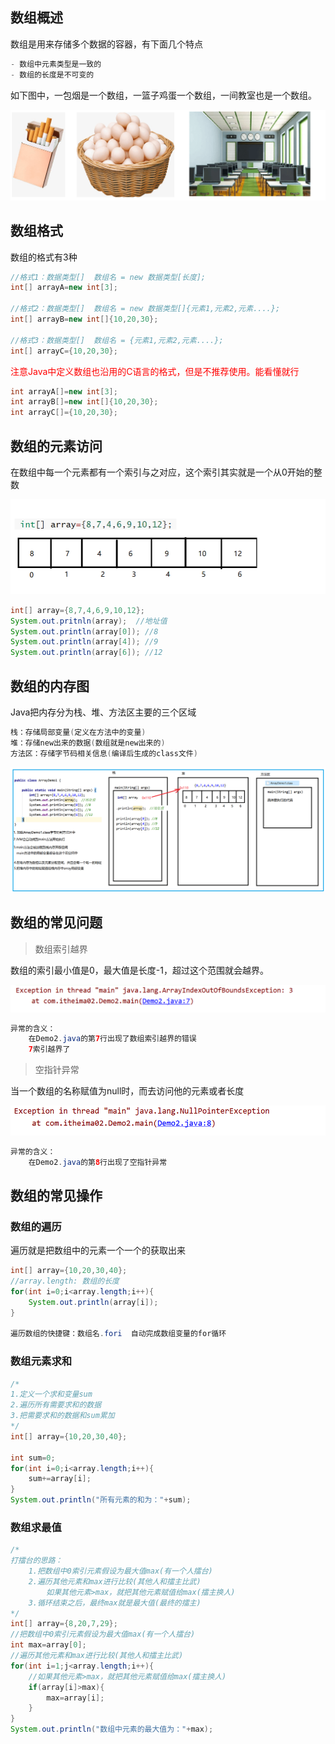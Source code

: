 ## 数组概述

数组是用来存储多个数据的容器，有下面几个特点

```java
- 数组中元素类型是一致的
- 数组的长度是不可变的
```

如下图中，一包烟是一个数组，一篮子鸡蛋一个数组，一间教室也是一个数组。

![1583677473039](assets/1583677473039.png)



## 数组格式

数组的格式有3种

```java
//格式1：数据类型[]  数组名 = new 数据类型[长度];
int[] arrayA=new int[3];

//格式2：数据类型[]  数组名 = new 数据类型[]{元素1,元素2,元素....};
int[] arrayB=new int[]{10,20,30};

//格式3：数据类型[]  数组名 = {元素1,元素2,元素....};
int[] arrayC={10,20,30};
```

<font color='red'>注意Java中定义数组也沿用的C语言的格式，但是不推荐使用。能看懂就行</font>

```java
int arrayA[]=new int[3];
int arrayB[]=new int[]{10,20,30};
int arrayC[]={10,20,30};
```



## 数组的元素访问

在数组中每一个元素都有一个索引与之对应，这个索引其实就是一个从0开始的整数

![1583653711383](assets/1583653711383.png)

```java
int[] array={8,7,4,6,9,10,12};
System.out.pritnln(array);  //地址值
System.out.println(array[0]); //8
System.out.println(array[4]); //9
System.out.println(array[6]); //12
```



## 数组的内存图

Java把内存分为栈、堆、方法区主要的三个区域

```java
栈：存储局部变量(定义在方法中的变量)
堆：存储new出来的数据(数组就是new出来的)
方法区：存储字节码相关信息(编译后生成的class文件)
```

![1583655289678](assets/1583655289678.png)

## 数组的常见问题

> 数组索引越界

数组的索引最小值是0，最大值是长度-1，超过这个范围就会越界。

![1585153762659](assets/1585153762659.png)

```java
异常的含义：
	在Demo2.java的第7行出现了数组索引越界的错误
	7索引越界了
```

> 空指针异常

当一个数组的名称赋值为null时，而去访问他的元素或者长度

![1585153822271](assets/1585153822271.png)

```java
异常的含义：
	在Demo2.java的第8行出现了空指针异常
```

## 数组的常见操作

### 数组的遍历

遍历就是把数组中的元素一个一个的获取出来

```java
int[] array={10,20,30,40};
//array.length: 数组的长度
for(int i=0;i<array.length;i++){
    System.out.println(array[i]);
}

遍历数组的快捷键：数组名.fori  自动完成数组变量的for循环
```

### 数组元素求和

```java
/*
1.定义一个求和变量sum
2.遍历所有需要求和的数据
3.把需要求和的数据和sum累加
*/
int[] array={10,20,30,40};

int sum=0;
for(int i=0;i<array.length;i++){
    sum+=array[i];  
}
System.out.println("所有元素的和为："+sum);

```



### 数组求最值

```java
/*
打擂台的思路：
	1.把数组中0索引元素假设为最大值max(有一个人擂台)
	2.遍历其他元素和max进行比较(其他人和擂主比武)
		如果其他元素>max，就把其他元素赋值给max(擂主换人)
	3.循环结束之后，最终max就是最大值(最终的擂主)
*/
int[] array={8,20,7,29};
//把数组中0索引元素假设为最大值max(有一个人擂台)
int max=array[0];
//遍历其他元素和max进行比较(其他人和擂主比武)
for(int i=1;j<array.length;i++){
    //如果其他元素>max，就把其他元素赋值给max(擂主换人)
    if(array[i]>max){
        max=array[i];
    }
}
System.out.println("数组中元素的最大值为："+max); 

```



